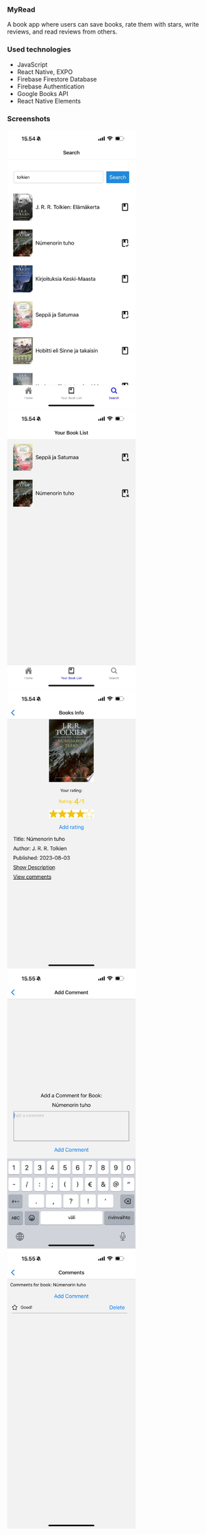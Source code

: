 ###  MyRead
A book app where users can save books, rate them with stars, write reviews, and read reviews from others.

###  Used technologies
- JavaScript
- React Native, EXPO
- Firebase Firestore Database
- Firebase Authentication
- Google Books API
- React Native Elements

### Screenshots

<img src="screenshots/search.jpg" alt="Search view" width="300" height="auto"/>

<img src="screenshots/booklist.jpg" alt="Book list view" width="300" height="auto"/>

<img src="screenshots/bookinfo.jpg" alt="Book info view" width="300" height="auto"/>

<img src="screenshots/addcomment.jpg" alt="Add comment view" width="300" height="auto"/>

<img src="screenshots/comments.jpg" alt="Comments view" width="300" height="auto"/>